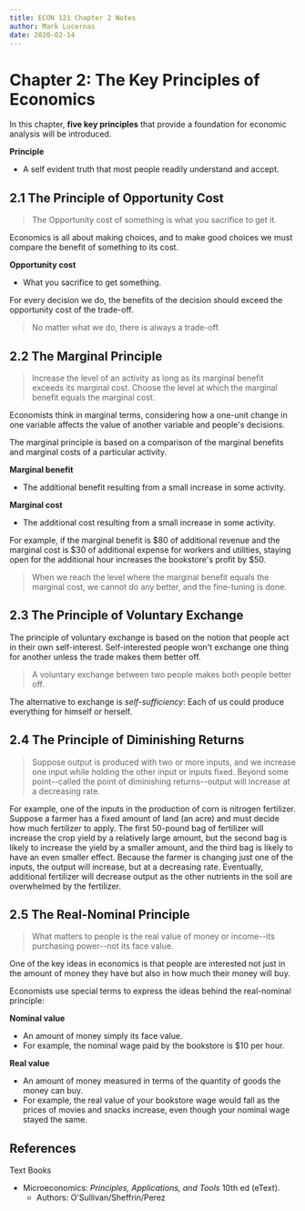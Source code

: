 ```yaml
---
title: ECON 121 Chapter 2 Notes
author: Mark Lucernas
date: 2020-02-14
---
```


# Chapter 2: The Key Principles of Economics

In this chapter, **five key principles** that provide a foundation for economic
analysis will be introduced.

**Principle**

  - A self evident truth that most people readily understand and accept.

## 2.1 The Principle of Opportunity Cost

> The Opportunity cost of something is what you sacrifice to get it.

Economics is all about making choices, and to make good choices we must compare
the benefit of something to its cost.

**Opportunity cost**

  - What you sacrifice to get something.

For every decision we do, the benefits of the decision should exceed the
opportunity cost of the trade-off.

> No matter what we do, there is always a trade-off.

## 2.2 The Marginal Principle

> Increase the level of an activity as long as its marginal benefit exceeds its
marginal cost. Choose the level at which the marginal benefit equals the
marginal cost.

Economists think in marginal terms, considering how a one-unit change in one
variable affects the value of another variable and people's decisions.

The marginal principle is based on a comparison of the marginal benefits and
marginal costs of a particular activity.

**Marginal benefit**

  - The additional benefit resulting from a small increase in some activity.

**Marginal cost**

  - The additional cost resulting from a small increase in some activity.

For example, if the marginal benefit is $80 of additional revenue and the
marginal cost is $30 of additional expense for workers and utilities, staying
open for the additional hour increases the bookstore's profit by $50.

> When we reach the level where the marginal benefit equals the marginal cost,
we cannot do any better, and the fine-tuning is done.

## 2.3 The Principle of Voluntary Exchange

The principle of voluntary exchange is based on the notion that people act in
their own self-interest. Self-interested people won't exchange one thing for
another unless the trade makes them better off.

> A voluntary exchange between two people makes both people better off.

The alternative to exchange is _self-sufficiency_: Each of us could produce
everything for himself or herself.

## 2.4 The Principle of Diminishing Returns

> Suppose output is produced with two or more inputs, and we increase one input
while holding the other input or inputs fixed. Beyond some point--called the point
of diminishing returns--output will increase at a decreasing rate.

For example, one of the inputs in the production of corn is nitrogen fertilizer.
Suppose a farmer has a fixed amount of land (an acre) and must decide how much
fertilizer to apply. The first 50-pound bag of fertilizer will increase the crop
yield by a relatively large amount, but the second bag is likely to increase the
yield by a smaller amount, and the third bag is likely to have an even smaller
effect. Because the farmer is changing just one of the inputs, the output will
increase, but at a decreasing rate. Eventually, additional fertilizer will
decrease output as the other nutrients in the soil are overwhelmed by the
fertilizer.

## 2.5 The Real-Nominal Principle

> What matters to people is the real value of money or income--its purchasing
power--not its face value.

One of the key ideas in economics is that people are interested not just in the
amount of money they have but also in how much their money will buy.

Economists use special terms to express the ideas behind the real-nominal
principle:

**Nominal value**

  - An amount of money simply its face value.
  - For example, the nominal wage paid by the bookstore is $10 per hour.

**Real value**

  - An amount of money measured in terms of the quantity of goods the money can
    buy.
  - For example, the real value of your bookstore wage would fall as the prices
    of movies and snacks increase, even though your nominal wage stayed the
    same.

## References

Text Books

  * Microeconomics: _Principles, Applications, and Tools_ 10th ed (eText).
    - Authors: O'Sullivan/Sheffrin/Perez
